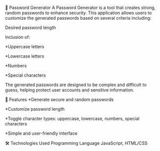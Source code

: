 🔐 Password Generator
A Password Generator is a tool that creates strong, random passwords to enhance security. This application allows users to customize the generated passwords based on several criteria including:

Desired password length

Inclusion of:

*Uppercase letters

*Lowercase letters

*Numbers

*Special characters

The generated passwords are designed to be complex and difficult to guess, helping protect user accounts and sensitive information.

🚀 Features
*Generate secure and random passwords

*Customize password length

*Toggle character types: uppercase, lowercase, numbers, special characters

*Simple and user-friendly interface

🛠️ Technologies Used
Programming Language JavaScript, HTML/CSS

